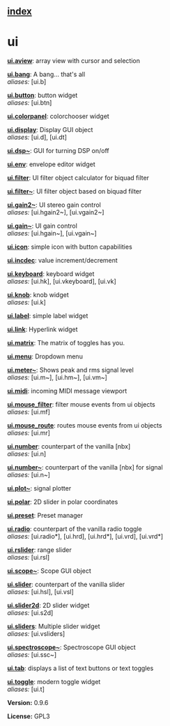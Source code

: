 [index](index.html) 
---

# ui




[**ui.aview**](ui.aview.html): array view with cursor and selection 

[**ui.bang**](ui.bang.html): A bang... that&#39;s all <br>
_aliases:_ \[ui.b\]


[**ui.button**](ui.button.html): button widget <br>
_aliases:_ \[ui.btn\]


[**ui.colorpanel**](ui.colorpanel.html): colorchooser widget 

[**ui.display**](ui.display.html): Display GUI object <br>
_aliases:_ \[ui.d\], \[ui.dt\]


[**ui.dsp\~**](ui.dsp~.html): GUI for turning DSP on/off 

[**ui.env**](ui.env.html): envelope editor widget 

[**ui.filter**](ui.filter.html): UI filter object calculator for biquad filter 

[**ui.filter\~**](ui.filter~.html): UI filter object based on biquad filter 

[**ui.gain2\~**](ui.gain2~.html): UI stereo gain control <br>
_aliases:_ \[ui.hgain2\~\], \[ui.vgain2\~\]


[**ui.gain\~**](ui.gain~.html): UI gain control <br>
_aliases:_ \[ui.hgain\~\], \[ui.vgain\~\]


[**ui.icon**](ui.icon.html): simple icon with button capabilities 

[**ui.incdec**](ui.incdec.html): value increment/decrement 

[**ui.keyboard**](ui.keyboard.html): keyboard widget <br>
_aliases:_ \[ui.hk\], \[ui.vkeyboard\], \[ui.vk\]


[**ui.knob**](ui.knob.html): knob widget <br>
_aliases:_ \[ui.k\]


[**ui.label**](ui.label.html): simple label widget 

[**ui.link**](ui.link.html): Hyperlink widget 

[**ui.matrix**](ui.matrix.html): The matrix of toggles has you. 

[**ui.menu**](ui.menu.html): Dropdown menu 

[**ui.meter\~**](ui.meter~.html): Shows peak and rms signal level <br>
_aliases:_ \[ui.m\~\], \[ui.hm\~\], \[ui.vm\~\]


[**ui.midi**](ui.midi.html): incoming MIDI message viewport 

[**ui.mouse_filter**](ui.mouse_filter.html): filter mouse events from ui objects <br>
_aliases:_ \[ui.mf\]


[**ui.mouse_route**](ui.mouse_route.html): routes mouse events from ui objects <br>
_aliases:_ \[ui.mr\]


[**ui.number**](ui.number.html): counterpart of the vanilla [nbx] <br>
_aliases:_ \[ui.n\]


[**ui.number\~**](ui.number~.html): counterpart of the vanilla [nbx] for signal <br>
_aliases:_ \[ui.n\~\]


[**ui.plot\~**](ui.plot~.html): signal plotter 

[**ui.polar**](ui.polar.html): 2D slider in polar coordinates 

[**ui.preset**](ui.preset.html): Preset manager 

[**ui.radio**](ui.radio.html): counterpart of the vanilla radio toggle <br>
_aliases:_ \[ui.radio*\], \[ui.hrd\], \[ui.hrd*\], \[ui.vrd\], \[ui.vrd*\]


[**ui.rslider**](ui.rslider.html): range slider <br>
_aliases:_ \[ui.rsl\]


[**ui.scope\~**](ui.scope~.html): Scope GUI object 

[**ui.slider**](ui.slider.html): counterpart of the vanilla slider <br>
_aliases:_ \[ui.hsl\], \[ui.vsl\]


[**ui.slider2d**](ui.slider2d.html): 2D slider widget <br>
_aliases:_ \[ui.s2d\]


[**ui.sliders**](ui.sliders.html): Multiple slider widget <br>
_aliases:_ \[ui.vsliders\]


[**ui.spectroscope\~**](ui.spectroscope~.html): Spectroscope GUI object <br>
_aliases:_ \[ui.ssc\~\]


[**ui.tab**](ui.tab.html): displays a list of text buttons or text toggles 

[**ui.toggle**](ui.toggle.html): modern toggle widget <br>
_aliases:_ \[ui.t\]



**Version:** 0.9.6

**License:** GPL3
